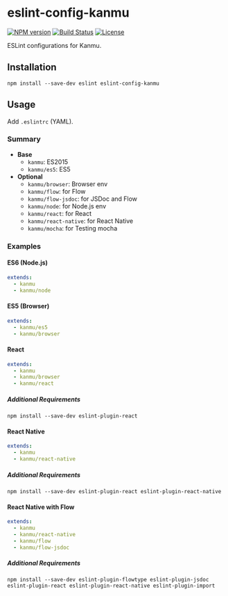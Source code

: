 # eslint-config-kanmu

[![NPM version][npm-image]][npm-url]
[![Build Status][github-actions-image]][github-actions-url]
[![License][license-image]][license-url]

ESLint configurations for Kanmu.

## Installation

```
npm install --save-dev eslint eslint-config-kanmu
```

## Usage

Add `.eslintrc` (YAML).

### Summary

- **Base**
  - `kanmu`: ES2015
  - `kanmu/es5`: ES5
- **Optional**
  - `kanmu/browser`: Browser env
  - `kanmu/flow`: for Flow
  - `kanmu/flow-jsdoc`: for JSDoc and Flow
  - `kanmu/node`: for Node.js env
  - `kanmu/react`: for React
  - `kanmu/react-native`: for React Native
  - `kanmu/mocha`: for Testing mocha

### Examples

#### ES6 (Node.js)

```yaml
extends:
  - kanmu
  - kanmu/node
```

#### ES5 (Browser)

```yaml
extends:
  - kanmu/es5
  - kanmu/browser
```

#### React

```yaml
extends:
  - kanmu
  - kanmu/browser
  - kanmu/react
```

##### Additional Requirements

```
npm install --save-dev eslint-plugin-react
```

#### React Native

```yaml
extends:
  - kanmu
  - kanmu/react-native
```

##### Additional Requirements

```
npm install --save-dev eslint-plugin-react eslint-plugin-react-native
```


#### React Native with Flow

```yaml
extends:
  - kanmu
  - kanmu/react-native
  - kanmu/flow
  - kanmu/flow-jsdoc
```

##### Additional Requirements

```
npm install --save-dev eslint-plugin-flowtype eslint-plugin-jsdoc eslint-plugin-react eslint-plugin-react-native eslint-plugin-import
```


[npm-url]: https://www.npmjs.com/package/eslint-config-kanmu
[npm-image]: https://img.shields.io/npm/v/eslint-config-kanmu.svg
[github-actions-url]: https://github.com/kanmu/eslint-config/actions/workflows/ci.yml
[github-actions-image]: https://github.com/kanmu/eslint-config/actions/workflows/ci.yml/badge.svg?branch=master
[license-url]: http://opensource.org/licenses/MIT
[license-image]: https://img.shields.io/npm/l/eslint-config-kanmu.svg
